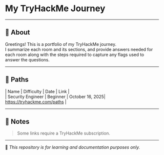 # My TryHackMe Journey

---

## 📘 About
Greetings! This is a portfolio of my TryHackMe journey.  
I summarize each room and its sections, and provide answers needed for each room along with the steps required to capture any flags used to answer the questions.  

---

## 🔎 Paths
| Name | Difficulty | Date | Link |  
| Security Engineer | Beginner | October 16, 2025| https://tryhackme.com/paths |

---

## 📝 Notes  
> Some links require a TryHackMe subscription.

---

🧠 *This repository is for learning and documentation purposes only.*
